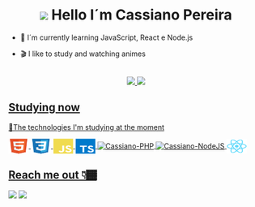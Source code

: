 <h1 align="center">
<img src="https://media.giphy.com/media/hvRJCLFzcasrR4ia7z/giphy.gif" width ="28">
Hello I´m Cassiano Pereira
</h1>

- 🌱 I´m currently learning JavaScript, React e Node.js

- 🎬 I like to study and watching animes

<div align="center">
  <br />
  <a href="https://github.com/CassianoBraz">
  <img height="180em" src="https://github-readme-stats.vercel.app/api?username=CassianoBraz&show_icons=true&theme=dark&include_all_commits=true&count_private=true"/>
  <img height="180em" src="https://github-readme-stats.vercel.app/api/top-langs/?username=CassianoBraz&layout=compact&langs_count=7&theme=dark"/>
</div>
  
## Studying now
  
  📝The technologies I'm studying at the moment

</div>
<div style="display: inline_block">
  <img align="center" alt="Cassiano-HTML" height="30" width="40" src="https://raw.githubusercontent.com/devicons/devicon/master/icons/html5/html5-original.svg" />
  <img align="center" alt="Cassiano-CSS" height="30" width="40" src="https://raw.githubusercontent.com/devicons/devicon/master/icons/css3/css3-original.svg" />
  <img align="center" alt="Cassiano-Js" height="30" width="40" src="https://raw.githubusercontent.com/devicons/devicon/master/icons/javascript/javascript-plain.svg" />
  <img align="center" alt="Cassiano-Ts" height="30" width="40" src="https://raw.githubusercontent.com/devicons/devicon/master/icons/typescript/typescript-plain.svg" />
  <img align="center" alt="Cassiano-PHP" height="30" width="40" src="https://cdn.jsdelivr.net/gh/devicons/devicon/icons/php/php-original.svg" />
  <img align="center" alt="Cassiano-NodeJS" height="30" width="40" src="https://cdn.jsdelivr.net/gh/devicons/devicon/icons/nodejs/nodejs-original.svg" />
  <img align="center" alt="Cassiano-React" height="30" width="40" src="https://raw.githubusercontent.com/devicons/devicon/master/icons/react/react-original.svg" />
 </div>

## Reach me out 👇🏾

<div> 
  <a href="" target="_blank"><img src="https://img.shields.io/badge/Messenger-00B2FF?style=for-the-badge&logo=messenger&logoColor=white"></a> 
  <a href="https://www.linkedin.com/in/cassiano-pereira-4b39a120b/" target="_blank"><img src="https://img.shields.io/badge/-LinkedIn-%230077B5?style=for-the-badge&logo=linkedin&logoColor=white" target="_blank"></a>  
</div>

